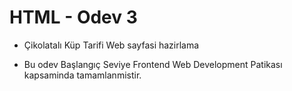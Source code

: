 # HTML - Odev 3 
- Çikolatalı Küp Tarifi Web sayfasi hazirlama

- Bu odev Başlangıç Seviye Frontend Web Development Patikası kapsaminda tamamlanmistir.
